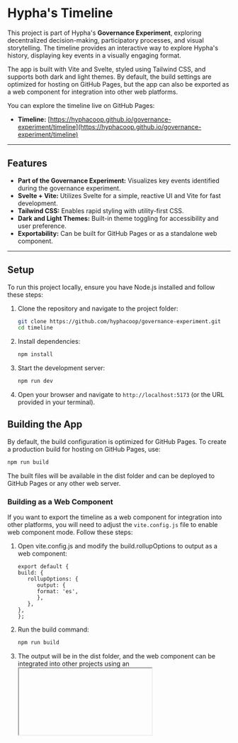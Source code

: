 # Hypha's Timeline

This project is part of Hypha's **Governance Experiment**, exploring decentralized decision-making, participatory processes, and visual storytelling. The timeline provides an interactive way to explore Hypha's history, displaying key events in a visually engaging format.

The app is built with Vite and Svelte, styled using Tailwind CSS, and supports both dark and light themes. By default, the build settings are optimized for hosting on GitHub Pages, but the app can also be exported as a web component for integration into other web platforms.

You can explore the timeline live on GitHub Pages:  
- **Timeline:** [https://hyphacoop.github.io/governance-experiment/timeline](https://hyphacoop.github.io/governance-experiment/timeline)

---

## Features

- **Part of the Governance Experiment:** Visualizes key events identified during the governance experiment.
- **Svelte + Vite:** Utilizes Svelte for a simple, reactive UI and Vite for fast development.
- **Tailwind CSS:** Enables rapid styling with utility-first CSS.
- **Dark and Light Themes:** Built-in theme toggling for accessibility and user preference.
- **Exportability:** Can be built for GitHub Pages or as a standalone web component.

---

## Setup

To run this project locally, ensure you have Node.js installed and follow these steps:

1. Clone the repository and navigate to the project folder:

   ```bash
   git clone https://github.com/hyphacoop/governance-experiment.git
   cd timeline
   ```

2. Install dependencies:

   ```bash
   npm install
   ```

3. Start the development server:

   ```bash
   npm run dev
   ```

4. Open your browser and navigate to `http://localhost:5173` (or the URL provided in your terminal).

## Building the App

By default, the build configuration is optimized for GitHub Pages. To create a production build for hosting on GitHub Pages, use:
   ```bash
   npm run build
   ```
The built files will be available in the dist folder and can be deployed to GitHub Pages or any other web server.

### Building as a Web Component

If you want to export the timeline as a web component for integration into other platforms, you will need to adjust the `vite.config.js` file to enable web component mode. Follow these steps:

1. Open vite.config.js and modify the build.rollupOptions to output as a web component:
   ```
   export default {
   build: {
      rollupOptions: {
         output: {
         format: 'es',
         },
      },
   },
   };
   ```
2. Run the build command:
   ```bash
   npm run build
   ```

3. The output will be in the dist folder, and the web component can be integrated into other projects using an <iframe> or <script> tag.

